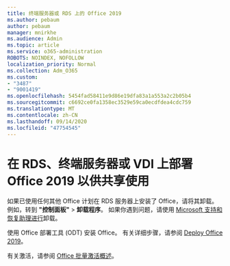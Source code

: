 ```yaml
---
title: 终端服务器或 RDS 上的 Office 2019
ms.author: pebaum
author: pebaum
manager: mnirkhe
ms.audience: Admin
ms.topic: article
ms.service: o365-administration
ROBOTS: NOINDEX, NOFOLLOW
localization_priority: Normal
ms.collection: Adm_O365
ms.custom:
- "3487"
- "9001419"
ms.openlocfilehash: 5454fad58411e9d86e19dfa83a1a553a2c2b05b4
ms.sourcegitcommit: c6692ce0fa1358ec3529e59ca0ecdfdea4cdc759
ms.translationtype: MT
ms.contentlocale: zh-CN
ms.lasthandoff: 09/14/2020
ms.locfileid: "47754545"
---
```

# <a name="deploying-office-2019-for-shared-use-on-rds-terminal-server-or-vdi"></a>在 RDS、终端服务器或 VDI 上部署 Office 2019 以供共享使用

如果已使用任何其他 Office 计划在 RDS 服务器上安装了 Office，请将其卸载。 例如，转到 **"控制面板"**  >  **卸载程序**。 如果你遇到问题，请使用 [Microsoft 支持和恢复助理进行](https://aka.ms/SARA-OfficeUninstall-Alchemy)卸载。 

使用 Office 部署工具 (ODT) 安装 Office。 有关详细步骤，请参阅 [Deploy Office 2019](https://docs.microsoft.com/deployoffice/office2019/deploy)。

有关激活，请参阅 [Office 批量激活概述](https://docs.microsoft.com/deployoffice/vlactivation/plan-volume-activation-of-office)。